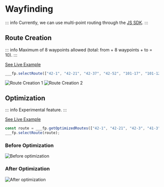 # Wayfinding

::: info
Currently, we can use multi-point routing through the [JS SDK](java-script-api-reference.md).
:::

## Route Creation

::: info
Maximum of 8 waypoints allowed (total: from + 8 waypoints + to = 10).
:::

[See Live Example](https://demo.expofp.com/?route%3A101-12%3A42-1%3Afalse%3A42-21%3A42-37%3A42-52%3A101-17)

```js
___fp.selectRoute(["42-1", "42-21", "42-37", "42-52", "101-17", "101-12"]);
```

<img src="/img/wayfinding/1.png" alt="Route Creation 1" />
<img src="/img/wayfinding/2.png" alt="Route Creation 2" />



## Optimization

::: info
Experimental feature.
:::

[See Live Example](https://demo.expofp.com/?route%3A41-3%3A42-1%3Afalse%3A42-3%3A42-21)

```js
const route = ___fp.getOptimizedRoutes(["42-1", "42-21", "42-3", "41-3"]).flatMap(r => r.waypoints);
___fp.selectRoute(route);
```

### Before Optimization

<img src="/img/wayfinding/before.png" alt="Before optimization" />

### After Optimization

<img src="/img/wayfinding/after.png" alt="After optimization" />

